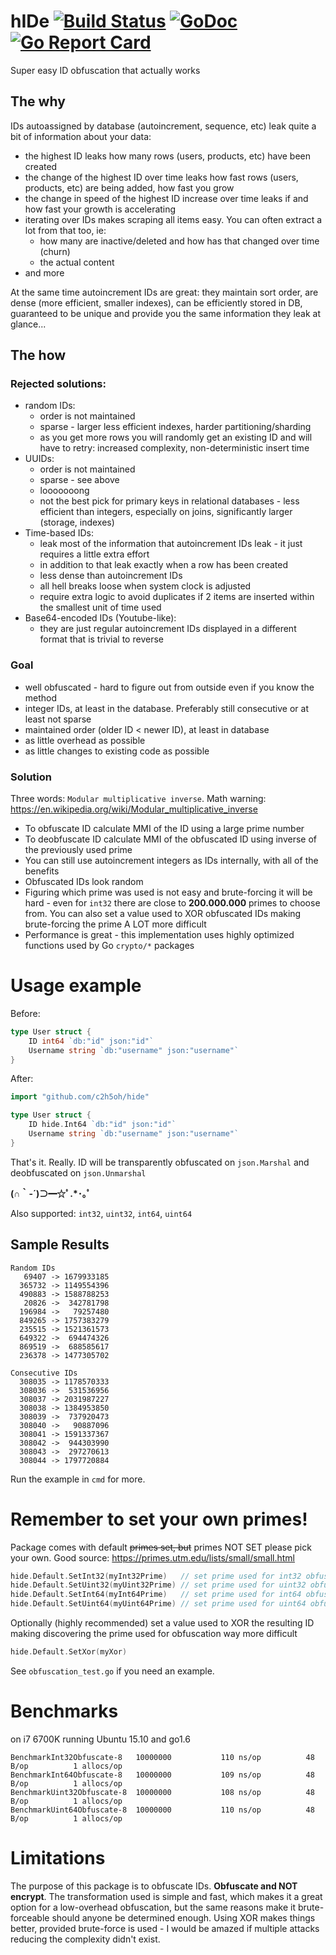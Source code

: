 # h**ID**e  [![Build Status](https://drone.io/github.com/c2h5oh/hide/status.png)](https://drone.io/github.com/c2h5oh/hide/latest)  [![GoDoc](https://godoc.org/github.com/c2h5oh/hide?status.svg)](https://godoc.org/github.com/c2h5oh/hide)  [![Go Report Card](https://goreportcard.com/badge/github.com/c2h5oh/hide)](https://goreportcard.com/report/github.com/c2h5oh/hide)

Super easy ID obfuscation that actually works

## The why
IDs autoassigned by database (autoincrement, sequence, etc) leak quite a bit of information about your data:

* the highest ID leaks how many rows (users, products, etc) have been created
* the change of the highest ID over time leaks how fast rows (users, products, etc) are being added, how fast you grow
* the change in speed of the highest ID increase over time leaks if and how fast your growth is accelerating
* iterating over IDs makes scraping all items easy. You can often extract a lot from that too, ie:
  * how many are inactive/deleted and how has that changed over time (churn)
  * the actual content
* and more

At the same time autoincrement IDs are great: they maintain sort order, are dense (more efficient, smaller indexes), can be efficiently stored in DB, guaranteed to be unique and provide you the same information they leak at glance...


## The how

### Rejected solutions:

* random IDs:
  * order is not maintained
  * sparse - larger less efficient indexes, harder partitioning/sharding
  * as you get more rows you will randomly get an existing ID and will have to retry: increased complexity, non-deterministic insert time
* UUIDs:
  * order is not maintained
  * sparse - see above
  * looooooong
  * not the best pick for primary keys in relational databases - less efficient than integers, especially on joins, significantly larger (storage, indexes)
* Time-based IDs:
  * leak most of the information that autoincrement IDs leak - it just requires a little extra effort
  * in addition to that leak exactly when a row has been created
  * less dense than autoincrement IDs
  * all hell breaks loose when system clock is adjusted
  * require extra logic to avoid duplicates if 2 items are inserted within the smallest unit of time used
* Base64-encoded IDs (Youtube-like):
  * they are just regular autoincrement IDs displayed in a different format that is trivial to reverse


### Goal

* well obfuscated - hard to figure out from outside even if you know the method
* integer IDs, at least in the database. Preferably still consecutive or at least not sparse
* maintained order (older ID < newer ID), at least in database
* as little overhead as possible
* as little changes to existing code as possible


### Solution

Three words: `Modular multiplicative inverse`. Math warning: https://en.wikipedia.org/wiki/Modular_multiplicative_inverse

* To obfuscate ID calculate MMI of the ID using a large prime number
* To deobfuscate ID calculate MMI of the obfuscated ID using inverse of the previously used prime
* You can still use autoincrement integers as IDs internally, with all of the benefits
* Obfuscated IDs look random
* Figuring which prime was used is not easy and brute-forcing it will be hard - even for `int32` there are close to **200.000.000** primes to choose from. You can also set a value used to XOR obfuscated IDs making brute-forcing the prime A LOT more difficult
* Performance is great - this implementation uses highly optimized functions used by Go `crypto/*` packages


# Usage example

Before:
```go
type User struct {
    ID int64 `db:"id" json:"id"`
    Username string `db:"username" json:"username"`
}
```

After:
```go
import "github.com/c2h5oh/hide"

type User struct {
    ID hide.Int64 `db:"id" json:"id"`
    Username string `db:"username" json:"username"`
}
```
That's it. Really. ID will be transparently obfuscated on `json.Marshal` and deobfuscated on `json.Unmarshal`

**(∩｀-´)⊃━☆ﾟ.*･｡ﾟ**

Also supported: `int32`, `uint32`, `int64`, `uint64`

## Sample Results
```
Random IDs
   69407 -> 1679933185
  365732 -> 1149554396
  490883 -> 1588788253
   20826 ->  342781798
  196984 ->   79257480
  849265 -> 1757383279
  235515 -> 1521361573
  649322 ->  694474326
  869519 ->  688585617
  236378 -> 1477305702

Consecutive IDs
  308035 -> 1178570333
  308036 ->  531536956
  308037 -> 2031987227
  308038 -> 1384953850
  308039 ->  737920473
  308040 ->   90887096
  308041 -> 1591337367
  308042 ->  944303990
  308043 ->  297270613
  308044 -> 1797720884
```
Run the example in `cmd` for more.


# Remember to set your own primes!
Package comes with default ~~primes set, but~~ primes NOT SET please pick your own. Good source: https://primes.utm.edu/lists/small/small.html
```go
hide.Default.SetInt32(myInt32Prime)   // set prime used for int32 obfuscation
hide.Default.SetUint32(myUint32Prime) // set prime used for uint32 obfuscation
hide.Default.SetInt64(myInt64Prime)   // set prime used for int64 obfuscation
hide.Default.SetUint64(myUint64Prime) // set prime used for uint64 obfuscation
```

Optionally (highly recommended) set a value used to XOR the resulting ID making discovering the prime used for obfuscation way more difficult
```go
hide.Default.SetXor(myXor)
```

See `obfuscation_test.go` if you need an example.


# Benchmarks
on i7 6700K running Ubuntu 15.10 and go1.6
```
BenchmarkInt32Obfuscate-8 	10000000	       110 ns/op	      48 B/op	       1 allocs/op
BenchmarkInt64Obfuscate-8 	10000000	       109 ns/op	      48 B/op	       1 allocs/op
BenchmarkUint32Obfuscate-8	10000000	       108 ns/op	      48 B/op	       1 allocs/op
BenchmarkUint64Obfuscate-8	10000000	       110 ns/op	      48 B/op	       1 allocs/op
```

# Limitations
The purpose of this package is to obfuscate IDs. **Obfuscate and NOT encrypt**. The transformation used is simple and fast, which makes it a great option for a low-overhead obfuscation, but the same reasons make it brute-forceable should anyone be determined enough. Using XOR makes things better, provided brute-force is used - I would be amazed if multiple attacks reducing the complexity didn't exist.
